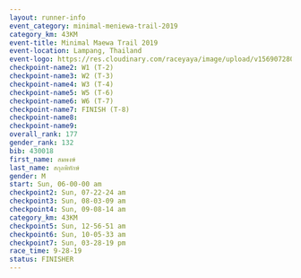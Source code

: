 ```yaml
---
layout: runner-info 
event_category: minimal-meniewa-trail-2019 
category_km: 43KM
event-title: Minimal Maewa Trail 2019 
event-location: Lampang, Thailand 
event-logo: https://res.cloudinary.com/raceyaya/image/upload/v1569072805/logo/minimal-trail_ktnvsp.jpg 
checkpoint-name2: W1 (T-2) 
checkpoint-name3: W2 (T-3) 
checkpoint-name4: W3 (T-4) 
checkpoint-name5: W5 (T-6) 
checkpoint-name6: W6 (T-7) 
checkpoint-name7: FINISH (T-8) 
checkpoint-name8: 
checkpoint-name9: 
overall_rank: 177
gender_rank: 132
bib: 430018
first_name: สมพงษ์
last_name: สกุลพิทักษ์
gender: M
start: Sun, 06-00-00 am
checkpoint2: Sun, 07-22-24 am
checkpoint3: Sun, 08-03-09 am
checkpoint4: Sun, 09-08-14 am
category_km: 43KM
checkpoint5: Sun, 12-56-51 am
checkpoint6: Sun, 10-05-33 am
checkpoint7: Sun, 03-28-19 pm
race_time: 9-28-19
status: FINISHER
---
```

